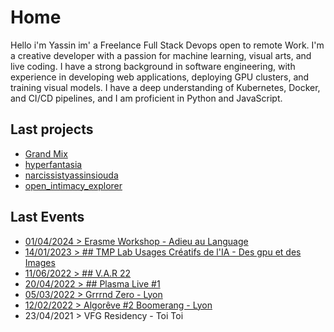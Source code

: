 # Home

Hello i'm Yassin im' a Freelance Full Stack Devops open to remote Work. I'm a creative developer with a passion for machine learning, visual arts, and live coding. I have a strong background in software engineering, with experience in developing web applications, deploying GPU clusters, and training visual models. I have a deep understanding of Kubernetes, Docker, and CI/CD pipelines, and I am proficient in Python and JavaScript.


## Last projects
- [Grand Mix](projects/grandmix/grandmix.md)
- [hyperfantasia](projects/hyperfantasia/hyperfantasia.md)
- [narcissistyassinsiouda](projects/narcissistyassinsiouda/narcissistyassinsiouda.md)
- [open_intimacy_explorer](projects/open_intimacy_explorer/open_intimacy_explorer.md)

## Last Events
- [01/04/2024 > Erasme Workshop - Adieu au Language](https://erasme.org/Carnaval-digital-pirate-CONTACTS)
- [14/01/2023 > ## TMP Lab Usages Créatifs de l'IA - Des gpu et des Images ](https://www.tmplab.org/2023/01/19/conference-usages-creatifs-de-lia-slides-et-videos/)
- [11/06/2022 > ## V.A.R 22](https://www.facebook.com/events/292785289725055/?ref=newsfeed)
- [20/04/2022 > ## Plasma Live #1](https://www.facebook.com/theshowmustgo.live/videos/1197645807456357)
- [05/03/2022 >  Grrrnd Zero - Lyon  ](livecoding5mars.github.io)
- [12/02/2022 > Algorêve #2 Boomerang - Lyon ](https://www.facebook.com/events/313381640814777/)
-  23/04/2021 > VFG Residency - Toi Toi 

